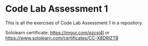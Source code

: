 # Code Lab Assessment 1
This is all the exercises of Code Lab Assessment 1 in a repository. 

Sololearn certificate:
https://imgur.com/qzcsj4I or https://www.sololearn.com/certificates/CC-X8DRIZTB
